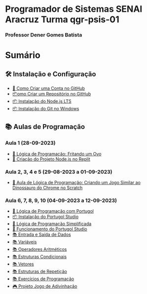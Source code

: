 # Programador de Sistemas SENAI Aracruz Turma qgr-psis-01
### Professor Dener Gomes Batista

# Sumário

## 🛠️ Instalação e Configuração
- [🚀 Como Criar uma Conta no GitHub](instalations.md#como-criar-uma-conta-no-github)
- [📦omo Criar um Repositório no GitHub](create_repository.md)
- [📦 Instalação do Node.js LTS](instalations.md#instalação-do-nodejs-lts)
- [📦 Instalação do Git no Windows](instalations.md#instalação-do-git-no-windows)

## 📚 Aulas de Programação
### Aula 1 (28-09-2023)
- [📖 Lógica de Programação: Fritando um Ovo](class%20(1)%2028-09-2023.md#lógica-de-programação-fritando-um-ovo)
- [📖 Criação do Projeto Node.js no Replit](class%20(1)%2028-09-2023.md#criação-do-projeto-nodejs-no-replit)

### Aula 2, 3, 4 e 5 (29-08-2023 a 01-09-2023)
- [📖 Aula de Lógica de Programação: Criando um Jogo Similar ao Dinossauro do Chrome no Scratch](class%20(2,3,4,5)%20from%2029-08-2023%20to%2001-09-2023.md#aula-de-lógica-de-programação-criando-um-jogo-similar-ao-dinossauro-do-chrome-no-scratch)

### Aula 6, 7, 8, 9, 10 (04-09-2023 a 12-09-2023)
- [📖 Lógica de Programação com Portugol](class%20(6,7,8,9,10)%20from%2004-09-2023%20to12-09-2023.md#-lógica-de-programação-com-portugol-)
- [📦 Instalação do Portugol Studio](class%20(6,7,8,9,10)%20from%2004-09-2023%20to12-09-2023.md#-instalação-do-portugol-studio)
- [📖 Lógica de Programação Simplificada](class%20(6,7,8,9,10)%20from%2004-09-2023%20to12-09-2023.md#-lógica-de-programação-simplificada)
- [🔧 Funcionamento do Portugol Studio](class%20(6,7,8,9,10)%20from%2004-09-2023%20to12-09-2023.md#️-funcionamento-do-portugol-studio)
- [📚 Entrada e Saída de Dados](class%20(6,7,8,9,10)%20from%2004-09-2023%20to12-09-2023.md#-entrada-e-saída-de-dados)
- [📚 Variáveis](class%20(6,7,8,9,10)%20from%2004-09-2023%20to12-09-2023.md#-variáveis)
- [📚 Operadores Aritméticos](class%20(6,7,8,9,10)%20from%2004-09-2023%20to12-09-2023.md#-operadores-aritméticos)
- [📚 Estruturas Condicionais](class%20(6,7,8,9,10)%20from%2004-09-2023%20to12-09-2023.md#-estruturas-condicionais)
- [📚 Vetores](class%20(6,7,8,9,10)%20from%2004-09-2023%20to12-09-2023.md#-vetores)
- [📚 Estruturas de Repetição](class%20(6,7,8,9,10)%20from%2004-09-2023%20to12-09-2023.md#-estruturas-de-repetição)
- [📚 Exercícios de Programação](class%20(6,7,8,9,10)%20from%2004-09-2023%20to12-09-2023.md#exercícios-de-programação)
- [🎮 Projeto Jogo de Adivinhação](class%20(6,7,8,9,10)%20from%2004-09-2023%20to12-09-2023.md#projeto)

